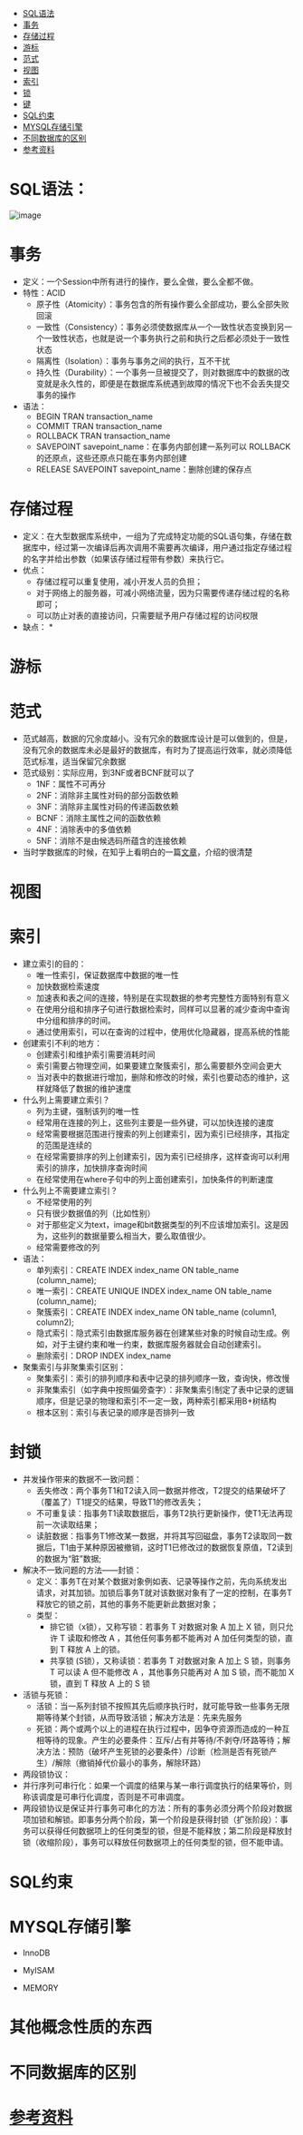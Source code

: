 
<!-- GFM-TOC -->
* <a href="#SQL语法">SQL语法</a>
* <a href="#事务">事务</a>
* <a href="#存储过程">存储过程</a>
* <a href="#游标">游标</a>
* <a href="#范式">范式</a>
* <a href="#视图">视图</a>
* <a href="#索引">索引</a>
* <a href="#锁">锁</a>
* <a href="#键">键</a>
* <a href="#SQL约束">SQL约束</a>
* <a href="#MYSQL存储引擎">MYSQL存储引擎</a>
* <a href="#不同数据库的区别">不同数据库的区别</a>
* <a href="#参考资料">参考资料</a>
<!-- GFM-TOC -->

# SQL语法：
![image](https://github.com/MissAquarius/ForJobHunting/blob/master/image/SQl%E8%AF%AD%E5%8F%A5%E4%BD%8E%E9%98%B6%E7%9F%A5%E8%AF%86%E7%82%B9.png)

# 事务
* 定义：一个Session中所有进行的操作，要么全做，要么全都不做。
* 特性：ACID
  * 原子性（Atomicity）：事务包含的所有操作要么全部成功，要么全部失败回滚
  * 一致性（Consistency）：事务必须使数据库从一个一致性状态变换到另一个一致性状态，也就是说一个事务执行之前和执行之后都必须处于一致性状态
  * 隔离性（Isolation）：事务与事务之间的执行，互不干扰
  * 持久性（Durability）：一个事务一旦被提交了，则对数据库中的数据的改变就是永久性的，即便是在数据库系统遇到故障的情况下也不会丢失提交事务的操作
* 语法：
  * BEGIN TRAN transaction_name 
  * COMMIT TRAN transaction_name
  * ROLLBACK TRAN transaction_name
  * SAVEPOINT savepoint_name：在事务内部创建一系列可以 ROLLBACK 的还原点，这些还原点只能在事务内部创建
  * RELEASE SAVEPOINT savepoint_name：删除创建的保存点
# 存储过程
  * 定义：在大型数据库系统中，一组为了完成特定功能的SQL语句集，存储在数据库中，经过第一次编译后再次调用不需要再次编译，用户通过指定存储过程的名字并给出参数（如果该存储过程带有参数）来执行它。
  * 优点：
    * 存储过程可以重复使用，减小开发人员的负担； 
    * 对于网络上的服务器，可减小网络流量，因为只需要传递存储过程的名称即可； 
    * 可以防止对表的直接访问，只需要赋予用户存储过程的访问权限
  * 缺点：
    * 
# 游标

# 范式
* 范式越高，数据的冗余度越小。没有冗余的数据库设计是可以做到的，但是，没有冗余的数据库未必是最好的数据库，有时为了提高运行效率，就必须降低范式标准，适当保留冗余数据
* 范式级别：实际应用，到3NF或者BCNF就可以了
  * 1NF：属性不可再分
  * 2NF：消除非主属性对码的部分函数依赖
  * 3NF：消除非主属性对码的传递函数依赖
  * BCNF：消除主属性之间的函数依赖
  * 4NF：消除表中的多值依赖
  * 5NF：消除不是由候选码所蕴含的连接依赖
* 当时学数据库的时候，在知乎上看明白的一篇[文章](https://www.zhihu.com/question/24696366)，介绍的很清楚

# 视图

# 索引
* 建立索引的目的：
  * 唯一性索引，保证数据库中数据的唯一性
  * 加快数据检索速度
  * 加速表和表之间的连接，特别是在实现数据的参考完整性方面特别有意义
  * 在使用分组和排序子句进行数据检索时，同样可以显著的减少查询中查询中分组和排序的时间。
  * 通过使用索引，可以在查询的过程中，使用优化隐藏器，提高系统的性能
* 创建索引不利的地方：
  * 创建索引和维护索引需要消耗时间
  * 索引需要占物理空间，如果要建立聚簇索引，那么需要额外空间会更大
  * 当对表中的数据进行增加，删除和修改的时候，索引也要动态的维护，这样就降低了数据的维护速度
* 什么列上需要建立索引？
  * 列为主键，强制该列的唯一性
  * 经常用在连接的列上，这些列主要是一些外键，可以加快连接的速度
  * 经常需要根据范围进行搜索的列上创建索引，因为索引已经排序，其指定的范围是连续的
  * 在经常需要排序的列上创建索引，因为索引已经排序，这样查询可以利用索引的排序，加快排序查询时间
  * 在经常使用在where子句中的列上面创建索引，加快条件的判断速度
* 什么列上不需要建立索引？
  * 不经常使用的列
  * 只有很少数据值的列（比如性别）
  * 对于那些定义为text，image和bit数据类型的列不应该增加索引。这是因为，这些列的数据量要么相当大，要么取值很少。
  * 经常需要修改的列
* 语法：
  * 单列索引：CREATE INDEX index_name ON table_name (column_name);
  * 唯一索引：CREATE UNIQUE INDEX index_name ON table_name (column_name);
  * 聚簇索引：CREATE INDEX index_name ON table_name (column1, column2);
  * 隐式索引：隐式索引由数据库服务器在创建某些对象的时候自动生成。例如，对于主键约束和唯一约束，数据库服务器就会自动创建索引。
  * 删除索引：DROP INDEX index_name
* 聚集索引与非聚集索引区别：
  * 聚集索引：索引的排列顺序和表中记录的排列顺序一致，查询快，修改慢
  * 非聚集索引（如字典中按照偏旁查字）：非聚集索引制定了表中记录的逻辑顺序，但是记录的物理和索引不一定一致，两种索引都采用B+树结构
  * 根本区别：索引与表记录的顺序是否排列一致

# 封锁
* 并发操作带来的数据不一致问题：
  * 丢失修改：两个事务T1和T2读入同一数据并修改，T2提交的结果破坏了（覆盖了）T1提交的结果，导致T1的修改丢失；
  * 不可重复读：指事务T1读取数据后，事务T2执行更新操作，使T1无法再现前一次读取结果；
  * 读脏数据：指事务T1修改某一数据，并将其写回磁盘，事务T2读取同一数据后，T1由于某种原因被撤销，这时T1已修改过的数据恢复原值，T2读到的数据为“脏”数据;
* 解决不一致问题的方法——封锁：
  * 定义：事务T在对某个数据对象例如表、记录等操作之前，先向系统发出请求，对其加锁。加锁后事务T就对该数据对象有了一定的控制，在事务T释放它的锁之前，其他的事务不能更新此数据对象；
  * 类型：
    * 排它锁（x锁），又称写锁：若事务 T 对数据对象 A 加上 X 锁，则只允许 T 读取和修改 A ，其他任何事务都不能再对 A 加任何类型的锁，直到 T 释放 A 上的锁。
    * 共享锁 (S锁），又称读锁：若事务 T 对数据对象 A 加上 S 锁，则事务 T 可以读 A 但不能修改 A ，其他事务只能再对 A 加 S 锁，而不能加 X 锁，直到 T 释放 A 上的 S 锁
 * 活锁与死锁：
   * 活锁：当一系列封锁不按照其先后顺序执行时，就可能导致一些事务无限期等待某个封锁，从而导致活锁；解决方法是：先来先服务
   * 死锁：两个或两个以上的进程在执行过程中，因争夺资源而造成的一种互相等待的现象。产生的必要条件：互斥/占有并等待/不剥夺/环路等待；解决方法：预防（破坏产生死锁的必要条件）/诊断（检测是否有死锁产生）/解除（撤销掉代价最小的事务，解除环路） 
 * 两段锁协议：
  * 并行序列可串行化：如果一个调度的结果与某一串行调度执行的结果等价，则称该调度是可串行化调度，否则是不可串调度。
  * 两段锁协议是保证并行事务可串化的方法：所有的事务必须分两个阶段对数据项加锁和解锁。即事务分两个阶段，第一个阶段是获得封锁（扩张阶段）：事务可以获得任何数据项上的任何类型的锁，但是不能释放；第二阶段是释放封锁（收缩阶段），事务可以释放任何数据项上的任何类型的锁，但不能申请。

# SQL约束

# MYSQL存储引擎
* InnoDB

* MyISAM
* MEMORY

# 其他概念性质的东西

# 不同数据库的区别



# [参考资料](https://juejin.im/post/5a9ca0d6518825555c1d1acd)
